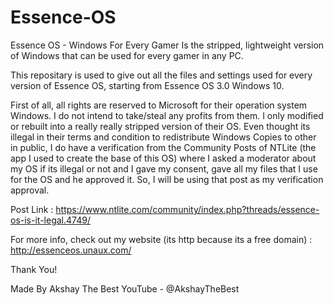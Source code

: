 # Essence-OS

Essence OS - Windows For Every Gamer 
Is the stripped, lightweight version of Windows that can be used for every gamer in any PC.

This repositary is used to give out all the files and settings used for every version of Essence OS, starting from Essence OS 3.0 Windows 10.

First of all, all rights are reserved to Microsoft for their operation system Windows. I do not intend to take/steal any profits from them. I only modified or rebuilt into a really really stripped version of their OS. Even thought its illegal in their terms and condition to redistribute Windows Copies to other in public, I do have a verification from the Community Posts of NTLite (the app I used to create the base of this OS) where I asked a moderator about my OS if its illegal or not and I gave my consent, gave all my files that I use for the OS and he approved it. So, I will be using that post as my verification approval.

Post Link : https://www.ntlite.com/community/index.php?threads/essence-os-is-it-legal.4749/

For more info, check out my website (its http because its a free domain) : http://essenceos.unaux.com/

Thank You!

Made By Akshay The Best 
YouTube - @AkshayTheBest
